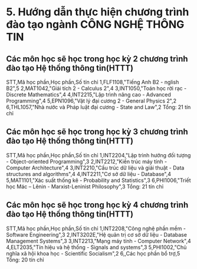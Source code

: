 # 5. Hướng dẫn thực hiện chương trình đào tạo ngành CÔNG NGHỆ THÔNG TIN
## Các môn học sẽ học trong học kỳ 2 chương trình đào tạo Hệ thống thông tin(HTTT)
STT,Mã học phần,Học phần,Số tín chỉ
1,FLF1108,"Tiếng Anh B2 - nglish B2",5
2,MAT1042,"Giải tích 2 - Calculus 2",4
3,INT1050,"Toán học rời rạc - Discrete Mathematics",4
4,INT2215,"Lập trình nâng cao - Advanced Programming",4
5,EPN1096,"Vật lý đại cương 2 - General Physics 2",2
6,THL1057,"Nhà nước và Pháp luật đại cương - State and Law",2
Tổng: 21 tín chỉ
## Các môn học sẽ học trong học kỳ 3 chương trình đào tạo Hệ thống thông tin(HTTT)
STT,Mã học phần,Học phần,Số tín chỉ
1,INT2204,"Lập trình hướng đối tượng - Object-oriented Programming",3
2,INT2212,"Kiến trúc máy tính - Computer Architecture",4
3,INT2210,"Cấu trúc dữ liệu và giải thuật - Data structures and algorithms",4
4,INT2211,"Cơ sở dữ liệu - Database",4
5,MAT1101,"Xác suất thống kê - Probability and Statistics",3
6,PHI1006,"Triết học Mác – Lênin - Marxist-Leninist Philosophy",3
Tổng: 21 tín chỉ
## Các môn học sẽ học trong học kỳ 4 chương trình đào tạo Hệ thống thông tin(HTTT)
STT,Mã học phần,Học phần,Số tín chỉ
1,INT2208,"Công nghệ phần mềm - Software Engineering",3
2,INT3202E,"Hệ quản trị cơ sở dữ liệu - Database Management Systems",3
3,INT2213,"Mạng máy tính - Computer Network",4
4,ELT2035,"Tín hiệu và hệ thống - Signals and systems",3
5,PHI1002,"Chủ nghĩa xã hội khoa học - Scientific Socialism",2
6,,Các học phần bổ trợ,5
Tổng: 20 tín chỉ
